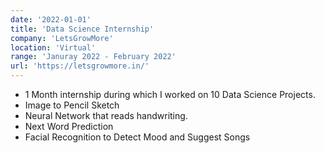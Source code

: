 ```yaml
---
date: '2022-01-01'
title: 'Data Science Internship'
company: 'LetsGrowMore'
location: 'Virtual'
range: 'Januray 2022 - February 2022'
url: 'https://letsgrowmore.in/'
---
```


- 1 Month internship during which I worked on 10 Data Science Projects.
- Image to Pencil Sketch
- Neural Network that reads handwriting.
- Next Word Prediction
- Facial Recognition to Detect Mood and Suggest Songs